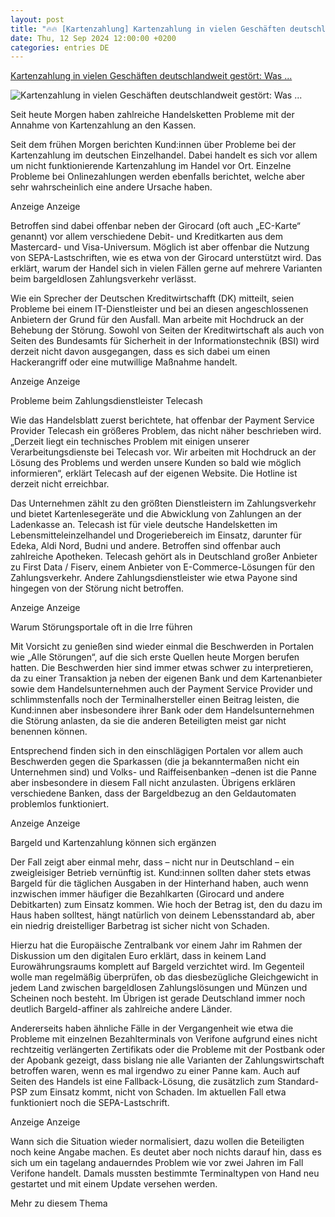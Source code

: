 ```yaml
---
layout: post
title: "🔥🔥 [Kartenzahlung] Kartenzahlung in vielen Geschäften deutschlandweit gestört: Was ..."
date: Thu, 12 Sep 2024 12:00:00 +0200
categories: entries DE
---
```

[Kartenzahlung in vielen Geschäften deutschlandweit gestört: Was ...](https://t3n.de/news/kartenzahlung-deutschlandweit-gestoert-was-du-jetzt-tun-solltest-1645919/)

![Kartenzahlung in vielen Geschäften deutschlandweit gestört: Was ...](https://t3n.de/news/wp-content/uploads/2023/03/Trinkgeld-bei-Kartenzahlung.jpg)

Seit heute Morgen haben zahlreiche Handelsketten Probleme mit der Annahme von Kartenzahlung an den Kassen.

Seit dem frühen Morgen berichten Kund:innen über Probleme bei der Kartenzahlung im deutschen Einzelhandel. Dabei handelt es sich vor allem um nicht funktionierende Kartenzahlung im Handel vor Ort. Einzelne Probleme bei Onlinezahlungen werden ebenfalls berichtet, welche aber sehr wahrscheinlich eine andere Ursache haben.

Anzeige Anzeige

Betroffen sind dabei offenbar neben der Girocard (oft auch „EC-Karte“ genannt) vor allem verschiedene Debit- und Kreditkarten aus dem Mastercard- und Visa-Universum. Möglich ist aber offenbar die Nutzung von SEPA-Lastschriften, wie es etwa von der Girocard unterstützt wird. Das erklärt, warum der Handel sich in vielen Fällen gerne auf mehrere Varianten beim bargeldlosen Zahlungsverkehr verlässt.

Wie ein Sprecher der Deutschen Kreditwirtschafft (DK) mitteilt, seien Probleme bei einem IT-Dienstleister und bei an diesen angeschlossenen Anbietern der Grund für den Ausfall. Man arbeite mit Hochdruck an der Behebung der Störung. Sowohl von Seiten der Kreditwirtschaft als auch von Seiten des Bundesamts für Sicherheit in der Informationstechnik (BSI) wird derzeit nicht davon ausgegangen, dass es sich dabei um einen Hackerangriff oder eine mutwillige Maßnahme handelt.

Anzeige Anzeige

Probleme beim Zahlungsdienstleister Telecash

Wie das Handelsblatt zuerst berichtete, hat offenbar der Payment Service Provider Telecash ein größeres Problem, das nicht näher beschrieben wird. „Derzeit liegt ein technisches Problem mit einigen unserer Verarbeitungsdienste bei Telecash vor. Wir arbeiten mit Hochdruck an der Lösung des Problems und werden unsere Kunden so bald wie möglich informieren“, erklärt Telecash auf der eigenen Website. Die Hotline ist derzeit nicht erreichbar.

Das Unternehmen zählt zu den größten Dienstleistern im Zahlungsverkehr und bietet Kartenlesegeräte und die Abwicklung von Zahlungen an der Ladenkasse an. Telecash ist für viele deutsche Handelsketten im Lebensmitteleinzelhandel und Drogeriebereich im Einsatz, darunter für Edeka, Aldi Nord, Budni und andere. Betroffen sind offenbar auch zahlreiche Apotheken. Telecash gehört als in Deutschland großer Anbieter zu First Data / Fiserv, einem Anbieter von E-Commerce-Lösungen für den Zahlungsverkehr. Andere Zahlungsdienstleister wie etwa Payone sind hingegen von der Störung nicht betroffen.

Anzeige Anzeige

Warum Störungsportale oft in die Irre führen

Mit Vorsicht zu genießen sind wieder einmal die Beschwerden in Portalen wie „Alle Störungen“, auf die sich erste Quellen heute Morgen berufen hatten. Die Beschwerden hier sind immer etwas schwer zu interpretieren, da zu einer Transaktion ja neben der eigenen Bank und dem Kartenanbieter sowie dem Handelsunternehmen auch der Payment Service Provider und schlimmstenfalls noch der Terminalhersteller einen Beitrag leisten, die Kund:innen aber insbesondere ihrer Bank oder dem Handelsunternehmen die Störung anlasten, da sie die anderen Beteiligten meist gar nicht benennen können.

Entsprechend finden sich in den einschlägigen Portalen vor allem auch Beschwerden gegen die Sparkassen (die ja bekanntermaßen nicht ein Unternehmen sind) und Volks- und Raiffeisenbanken –denen ist die Panne aber insbesondere in diesem Fall nicht anzulasten. Übrigens erklären verschiedene Banken, dass der Bargeldbezug an den Geldautomaten problemlos funktioniert.

Anzeige Anzeige

Bargeld und Kartenzahlung können sich ergänzen

Der Fall zeigt aber einmal mehr, dass – nicht nur in Deutschland – ein zweigleisiger Betrieb vernünftig ist. Kund:innen sollten daher stets etwas Bargeld für die täglichen Ausgaben in der Hinterhand haben, auch wenn inzwischen immer häufiger die Bezahlkarten (Girocard und andere Debitkarten) zum Einsatz kommen. Wie hoch der Betrag ist, den du dazu im Haus haben solltest, hängt natürlich von deinem Lebensstandard ab, aber ein niedrig dreistelliger Barbetrag ist sicher nicht von Schaden.

Hierzu hat die Europäische Zentralbank vor einem Jahr im Rahmen der Diskussion um den digitalen Euro erklärt, dass in keinem Land Eurowährungsraums komplett auf Bargeld verzichtet wird. Im Gegenteil wolle man regelmäßig überprüfen, ob das diesbezügliche Gleichgewicht in jedem Land zwischen bargeldlosen Zahlungslösungen und Münzen und Scheinen noch besteht. Im Übrigen ist gerade Deutschland immer noch deutlich Bargeld-affiner als zahlreiche andere Länder.

Andererseits haben ähnliche Fälle in der Vergangenheit wie etwa die Probleme mit einzelnen Bezahlterminals von Verifone aufgrund eines nicht rechtzeitig verlängerten Zertifikats oder die Probleme mit der Postbank oder der Apobank gezeigt, dass bislang nie alle Varianten der Zahlungswirtschaft betroffen waren, wenn es mal irgendwo zu einer Panne kam. Auch auf Seiten des Handels ist eine Fallback-Lösung, die zusätzlich zum Standard-PSP zum Einsatz kommt, nicht von Schaden. Im aktuellen Fall etwa funktioniert noch die SEPA-Lastschrift.

Anzeige Anzeige

Wann sich die Situation wieder normalisiert, dazu wollen die Beteiligten noch keine Angabe machen. Es deutet aber noch nichts darauf hin, dass es sich um ein tagelang andauerndes Problem wie vor zwei Jahren im Fall Verifone handelt. Damals mussten bestimmte Terminaltypen von Hand neu gestartet und mit einem Update versehen werden.

Mehr zu diesem Thema

